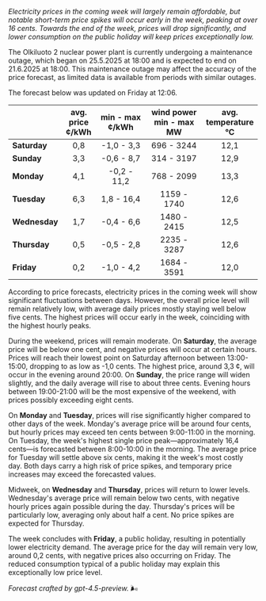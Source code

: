*Electricity prices in the coming week will largely remain affordable, but notable short-term price spikes will occur early in the week, peaking at over 16 cents. Towards the end of the week, prices will drop significantly, and lower consumption on the public holiday will keep prices exceptionally low.*

The Olkiluoto 2 nuclear power plant is currently undergoing a maintenance outage, which began on 25.5.2025 at 18:00 and is expected to end on 21.6.2025 at 18:00. This maintenance outage may affect the accuracy of the price forecast, as limited data is available from periods with similar outages.

The forecast below was updated on Friday at 12:06.

|           | avg.<br>price<br>¢/kWh | min - max<br>¢/kWh | wind power<br>min - max<br>MW | avg.<br>temperature<br>°C |
|:-------------|:----------------:|:----------------:|:-------------:|:-------------:|
| **Saturday** |       0,8        |   -1,0 - 3,3     |    696 - 3244   |     12,1     |
| **Sunday** |       3,3        |   -0,6 - 8,7     |    314 - 3197   |     12,9     |
| **Monday** |       4,1        |   -0,2 - 11,2    |    768 - 2099   |     13,3     |
| **Tuesday** |       6,3        |    1,8 - 16,4    |   1159 - 1740   |     12,6     |
| **Wednesday** |       1,7        |   -0,4 - 6,6     |   1480 - 2415   |     12,5     |
| **Thursday** |       0,5        |   -0,5 - 2,8     |   2235 - 3287   |     12,6     |
| **Friday** |       0,2        |   -1,0 - 4,2     |   1684 - 3591   |     12,0     |

According to price forecasts, electricity prices in the coming week will show significant fluctuations between days. However, the overall price level will remain relatively low, with average daily prices mostly staying well below five cents. The highest prices will occur early in the week, coinciding with the highest hourly peaks.

During the weekend, prices will remain moderate. On **Saturday**, the average price will be below one cent, and negative prices will occur at certain hours. Prices will reach their lowest point on Saturday afternoon between 13:00-15:00, dropping to as low as -1,0 cents. The highest price, around 3,3 ¢, will occur in the evening around 20:00. On **Sunday**, the price range will widen slightly, and the daily average will rise to about three cents. Evening hours between 19:00-21:00 will be the most expensive of the weekend, with prices possibly exceeding eight cents.

On **Monday** and **Tuesday**, prices will rise significantly higher compared to other days of the week. Monday's average price will be around four cents, but hourly prices may exceed ten cents between 9:00-11:00 in the morning. On Tuesday, the week's highest single price peak—approximately 16,4 cents—is forecasted between 8:00-10:00 in the morning. The average price for Tuesday will settle above six cents, making it the week's most costly day. Both days carry a high risk of price spikes, and temporary price increases may exceed the forecasted values.

Midweek, on **Wednesday** and **Thursday**, prices will return to lower levels. Wednesday's average price will remain below two cents, with negative hourly prices again possible during the day. Thursday's prices will be particularly low, averaging only about half a cent. No price spikes are expected for Thursday.

The week concludes with **Friday**, a public holiday, resulting in potentially lower electricity demand. The average price for the day will remain very low, around 0,2 cents, with negative prices also occurring on Friday. The reduced consumption typical of a public holiday may explain this exceptionally low price level.

*Forecast crafted by gpt-4.5-preview.* 🌬️
